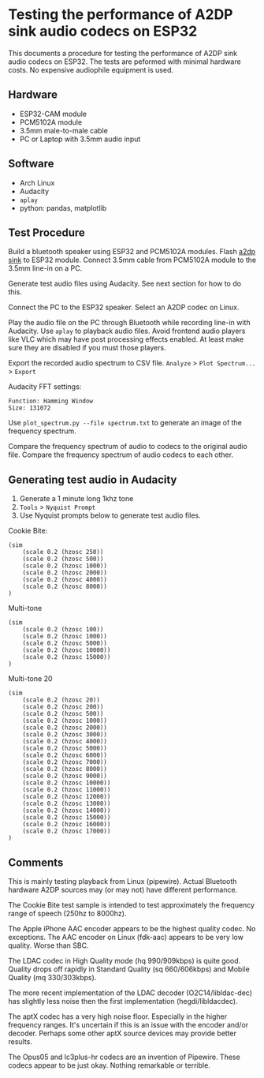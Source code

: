 
# Testing the performance of A2DP sink audio codecs on ESP32

This documents a procedure for testing the performance of A2DP sink audio codecs on ESP32. The tests are peformed with minimal hardware costs. No expensive audiophile equipment is used.

## Hardware

- ESP32-CAM module
- PCM5102A module
- 3.5mm male-to-male cable
- PC or Laptop with 3.5mm audio input

## Software

- Arch Linux
- Audacity
- `aplay`
- python: pandas, matplotlib

## Test Procedure

Build a bluetooth speaker using ESP32 and PCM5102A modules. Flash [a2dp sink](https://github.com/cfint/esp32-a2dp-sink) to ESP32 module. Connect 3.5mm cable from PCM5102A module to the 3.5mm line-in on a PC.

Generate test audio files using Audacity. See next section for how to do this.

Connect the PC to the ESP32 speaker. Select an A2DP codec on Linux.

Play the audio file on the PC through Bluetooth while recording line-in with Audacity. Use `aplay` to playback audio files. Avoid frontend audio players like VLC which may have post processing effects enabled. At least make sure they are disabled if you must those players.

Export the recorded audio spectrum to CSV file. `Analyze` > `Plot Spectrum...` > `Export`

Audacity FFT settings:

    Function: Hamming Window
    Size: 131072

Use `plot_spectrum.py --file spectrum.txt` to generate an image of the frequency spectrum.

Compare the frequency spectrum of audio to codecs to the original audio file. Compare the frequency spectrum of audio codecs to each other.


## Generating test audio in Audacity

1. Generate a 1 minute long 1khz tone
2. `Tools` > `Nyquist Prompt`
3. Use Nyquist prompts below to generate test audio files.

Cookie Bite:

    (sim
        (scale 0.2 (hzosc 250))
        (scale 0.2 (hzosc 500))
        (scale 0.2 (hzosc 1000))
        (scale 0.2 (hzosc 2000))
        (scale 0.2 (hzosc 4000))
        (scale 0.2 (hzosc 8000))
    )

Multi-tone

    (sim
        (scale 0.2 (hzosc 100))
        (scale 0.2 (hzosc 1000))
        (scale 0.2 (hzosc 5000))
        (scale 0.2 (hzosc 10000))
        (scale 0.2 (hzosc 15000))
    )

Multi-tone 20

    (sim
        (scale 0.2 (hzosc 20))
        (scale 0.2 (hzosc 200))
        (scale 0.2 (hzosc 500))
        (scale 0.2 (hzosc 1000))
        (scale 0.2 (hzosc 2000))
        (scale 0.2 (hzosc 3000))
        (scale 0.2 (hzosc 4000))
        (scale 0.2 (hzosc 5000))
        (scale 0.2 (hzosc 6000))
        (scale 0.2 (hzosc 7000))
        (scale 0.2 (hzosc 8000))
        (scale 0.2 (hzosc 9000))
        (scale 0.2 (hzosc 10000))
        (scale 0.2 (hzosc 11000))
        (scale 0.2 (hzosc 12000))
        (scale 0.2 (hzosc 13000))
        (scale 0.2 (hzosc 14000))
        (scale 0.2 (hzosc 15000))
        (scale 0.2 (hzosc 16000))
        (scale 0.2 (hzosc 17000))
    )


## Comments

This is mainly testing playback from Linux (pipewire). Actual Bluetooth hardware A2DP sources may (or may not) have different performance.

The Cookie Bite test sample is intended to test approximately the frequency range of speech (250hz to 8000hz).

The Apple iPhone AAC encoder appears to be the highest quality codec. No exceptions. The AAC encoder on Linux (fdk-aac) appears to be very low quality. Worse than SBC.

The LDAC codec in High Quality mode (hq 990/909kbps) is quite good. Quality drops off rapidly in Standard Quality (sq 660/606kbps) and Mobile Quality (mq 330/303kbps).

The more recent implementation of the LDAC decoder (O2C14/libldac-dec) has slightly less noise then the first implementation (hegdi/libldacdec).

The aptX codec has a very high noise floor. Especially in the higher frequency ranges. It's uncertain if this is an issue with the encoder and/or decoder. Perhaps some other aptX source devices may provide better results.

The Opus05 and lc3plus-hr codecs are an invention of Pipewire. These codecs appear to be just okay. Nothing remarkable or terrible.
